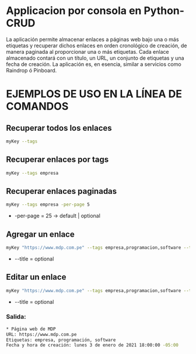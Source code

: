 # Applicacion por consola en Python-CRUD

La aplicación permite almacenar enlaces a páginas web bajo una o más
etiquetas y recuperar dichos enlaces en orden cronológico de creación, de
manera paginada al proporcionar una o más etiquetas. Cada enlace
almacenado contará con un título, un URL, un conjunto de etiquetas y una
fecha de creación.
La aplicación es, en esencia, similar a servicios como Raindrop ó Pinboard.

# EJEMPLOS DE USO EN LA LÍNEA DE COMANDOS


## Recuperar todos los enlaces 
```bash
myKey --tags
```

## Recuperar enlaces por tags
```bash
myKey --tags empresa
```

## Recuperar enlaces paginadas 
```bash
myKey --tags empresa -per-page 5
```
* -per-page = 25 -> default | optional

## Agregar un enlace

```bash
myKey "https://www.mdp.com.pe" --tags empresa,programacion,software --title "Página web de MDP"
```
* --title = optional

## Editar un enlace
```bash
myKey "https://www.mdp.com.pe" --tags empresa,programacion,software --title "Página web de MDP"
```
* --title = optional

### Salida:

```bash
* Página web de MDP
URL: https://www.mdp.com.pe
Etiquetas: empresa, programación, software
Fecha y hora de creación: lunes 3 de enero de 2021 18:00:00 -05:00
```
